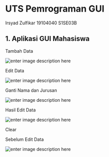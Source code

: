# UTS Pemrograman GUI
Irsyad Zulfikar 19104040 S1SE03B

## 1. Aplikasi GUI Mahasiswa

Tambah Data

![enter image description here](https://i.ibb.co/48k9njz/uts-gui-1.png)

Edit Data

![enter image description here](https://i.ibb.co/MZ7GyGp/uts-gui-2.png)

Ganti Nama dan Jurusan

![enter image description here](https://i.ibb.co/xFyrVWV/uts-gui-3.png)

Hasil Edit Data

![enter image description here](https://i.ibb.co/mSj4sWk/uts-gui-4.png)

Clear 

Sebelum Edit Data

![enter image description here](https://i.ibb.co/FWQH618/uts-gui-5.png)
